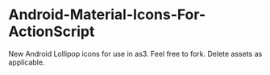 Android-Material-Icons-For-ActionScript
=======================================

New Android Lollipop icons for use in as3. Feel free to fork. Delete assets as applicable.
